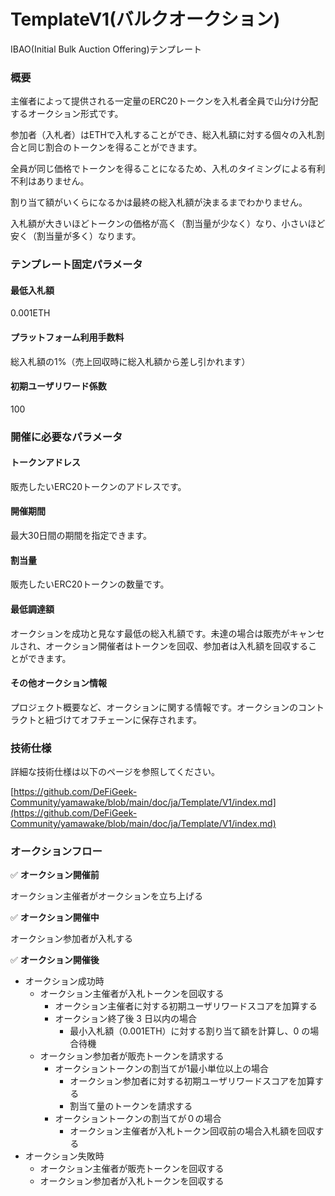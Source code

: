 # TemplateV1(バルクオークション)

IBAO(Initial Bulk Auction Offering)テンプレート

### 概要

主催者によって提供される一定量のERC20トークンを入札者全員で山分け分配するオークション形式です。

参加者（入札者）はETHで入札することができ、総入札額に対する個々の入札割合と同じ割合のトークンを得ることができます。

全員が同じ価格でトークンを得ることになるため、入札のタイミングによる有利不利はありません。

割り当て額がいくらになるかは最終の総入札額が決まるまでわかりません。

入札額が大きいほどトークンの価格が高く（割当量が少なく）なり、小さいほど安く（割当量が多く）なります。



### テンプレート固定パラメータ

#### 最低入札額

0.001ETH

#### プラットフォーム利用手数料

総入札額の1%（売上回収時に総入札額から差し引かれます）

#### 初期ユーザリワード係数

100



### 開催に必要なパラメータ

#### トークンアドレス

販売したいERC20トークンのアドレスです。

#### 開催期間

最大30日間の期間を指定できます。

#### 割当量

販売したいERC20トークンの数量です。

#### 最低調達額

オークションを成功と見なす最低の総入札額です。未達の場合は販売がキャンセルされ、オークション開催者はトークンを回収、参加者は入札額を回収することができます。

#### その他オークション情報

プロジェクト概要など、オークションに関する情報です。オークションのコントラクトと紐づけてオフチェーンに保存されます。

###

### 技術仕様

詳細な技術仕様は以下のページを参照してください。

[https://github.com/DeFiGeek-Community/yamawake/blob/main/doc/ja/Template/V1/index.md](https://github.com/DeFiGeek-Community/yamawake/blob/main/doc/ja/Template/V1/index.md)

###

### オークションフロー

✅ **オークション開催前**

&#x20;     オークション主催者がオークションを立ち上げる

✅ **オークション開催中**

&#x20;     オークション参加者が入札する

✅ **オークション開催後**

* オークション成功時
  * オークション主催者が入札トークンを回収する
    * オークション主催者に対する初期ユーザリワードスコアを加算する
    * オークション終了後 3 日以内の場合
      * 最小入札額（0.001ETH）に対する割り当て額を計算し、0 の場合待機
  * オークション参加者が販売トークンを請求する
    * オークショントークンの割当てが1最小単位以上の場合
      * オークション参加者に対する初期ユーザリワードスコアを加算する
      * 割当て量のトークンを請求する
    * オークショントークンの割当てが０の場合
      * オークション主催者が入札トークン回収前の場合入札額を回収する
* オークション失敗時
  * オークション主催者が販売トークンを回収する
  * オークション参加者が入札トークンを回収する
